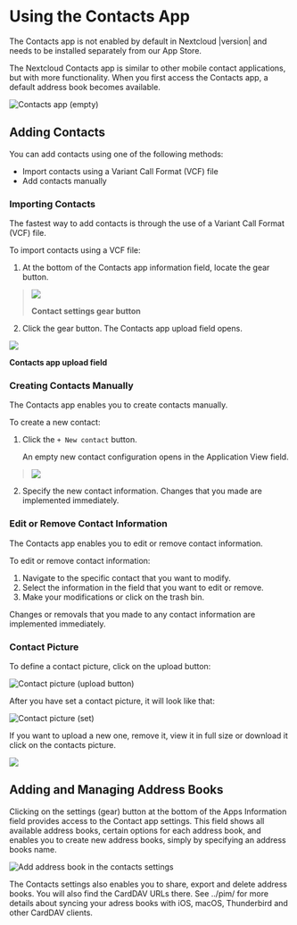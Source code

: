 Using the Contacts App
======================

The Contacts app is not enabled by default in Nextcloud |version| and
needs to be installed separately from our App Store.

The Nextcloud Contacts app is similar to other mobile contact
applications, but with more functionality. When you first access the
Contacts app, a default address book becomes available.

![**Contacts app (empty)**](../images/contacts_empty.png)

Adding Contacts
---------------

You can add contacts using one of the following methods:

-   Import contacts using a Variant Call Format (VCF) file
-   Add contacts manually

### Importing Contacts

The fastest way to add contacts is through the use of a Variant Call
Format (VCF) file.

To import contacts using a VCF file:

1.  At the bottom of the Contacts app information field, locate the
    gear button.

> ![](../images/contact_bottombar.png)
>
> **Contact settings gear button**

2.  Click the gear button. The Contacts app upload field opens.

![](../images/contact_uploadbutton.png)

**Contacts app upload field**

### Creating Contacts Manually

The Contacts app enables you to create contacts manually.

To create a new contact:

1.  Click the `+ New contact` button.

    An empty new contact configuration opens in the Application
    View field.

> ![](../images/contact_new.png)

2.  Specify the new contact information. Changes that you made are
    implemented immediately.

### Edit or Remove Contact Information

The Contacts app enables you to edit or remove contact information.

To edit or remove contact information:

1.  Navigate to the specific contact that you want to modify.
2.  Select the information in the field that you want to edit or remove.
3.  Make your modifications or click on the trash bin.

Changes or removals that you made to any contact information are
implemented immediately.

### Contact Picture

To define a contact picture, click on the upload button:

![**Contact picture (upload button)**](../images/contact_picture.png)

After you have set a contact picture, it will look like that:

![**Contact picture (set)**](../images/contact_picture_set.png)

If you want to upload a new one, remove it, view it in full size or
download it click on the contacts picture.

![](../images/contact_picture_options.png)

Adding and Managing Address Books
---------------------------------

Clicking on the settings (gear) button at the bottom of the Apps
Information field provides access to the Contact app settings. This
field shows all available address books, certain options for each
address book, and enables you to create new address books, simply by
specifying an address books name.

![**Add address book in the contacts
settings**](../images/contact_manageaddressbook.png)

The Contacts settings also enables you to share, export and delete
address books. You will also find the CardDAV URLs there. See ../pim/
for more details about syncing your adress books with iOS, macOS,
Thunderbird and other CardDAV clients.
